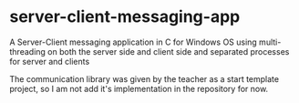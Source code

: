 # server-client-messaging-app
A Server-Client messaging application in C for Windows OS using multi-threading on both the server side and client side and separated processes for server and clients


The communication library was given by the teacher as a start template project, so I am not add it's implementation in the repository for now.